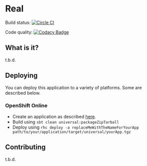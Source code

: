 # Real

Build status: [![Circle CI](https://circleci.com/gh/mthmulders/real/tree/master.svg?style=svg)](https://circleci.com/gh/mthmulders/real/tree/master)

Code quality: [![Codacy Badge](https://api.codacy.com/project/badge/grade/cb7e21bd6f5549f08725bbaa05b35e85)](https://www.codacy.com/app/mthmulders/real)

## What is it?
t.b.d.

## Deploying
You can deploy this application to a variety of platforms. Some are described below.

### OpenShift Online

- Create an application as described [here](https://github.com/Skamander/openshift-scaled-play2-cartridge).
- Build using `sbt clean universal:packageZipTarball`
- Deploy using `rhc deploy -a replaceMeWithTheNameForYourApp path/to/your/application/target/universal/yourApp.tgz`

## Contributing
t.b.d.
